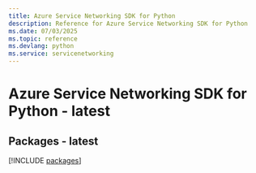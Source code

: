 ```yaml
---
title: Azure Service Networking SDK for Python
description: Reference for Azure Service Networking SDK for Python
ms.date: 07/03/2025
ms.topic: reference
ms.devlang: python
ms.service: servicenetworking
---
```

# Azure Service Networking SDK for Python - latest
## Packages - latest
[!INCLUDE [packages](service-networking-index.md)]